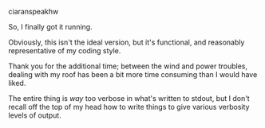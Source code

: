 ciaranspeakhw


So, I finally got it running.

Obviously, this isn't the ideal version, but it's functional, and reasonably representative of my coding style.

Thank you for the additional time; between the wind and power troubles, dealing with my roof has been a bit more time consuming than I would have liked.

The entire thing is _way_ too verbose in what's written to stdout, but I don't recall off the top of my head how to write things to give various verbosity levels of output.
